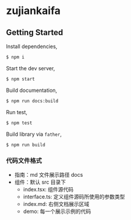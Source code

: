 # zujiankaifa

## Getting Started

Install dependencies,

```bash
$ npm i
```

Start the dev server,

```bash
$ npm start
```

Build documentation,

```bash
$ npm run docs:build
```

Run test,

```bash
$ npm test
```

Build library via `father`,

```bash
$ npm run build
```

### 代码文件格式

- 指南：md 文件展示路径 docs
- 组件：默认 src 目录下
  - index.tsx: 组件源代码
  - interface.ts: 定义组件源码所使用的参数类型
  - index.md: 右侧文档展示区域
  - demo: 每一个展示示例的代码

